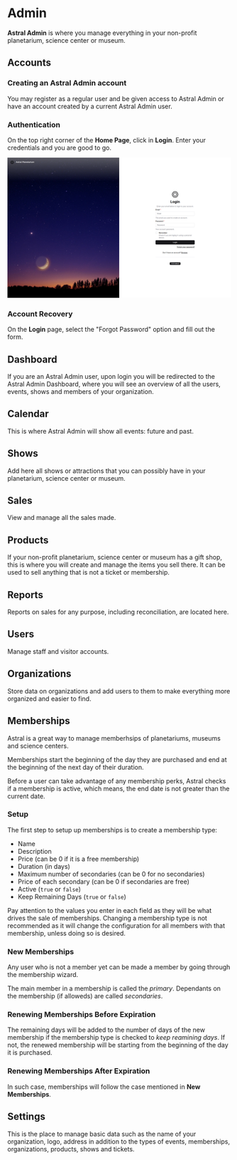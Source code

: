 # Admin

**Astral Admin** is where you manage everything in your non-profit planetarium, science center or museum.

<div id="accounts"></div>

## Accounts

### Creating an Astral Admin account

You may register as a regular user and be given access to Astral Admin or have an account created by a current Astral Admin user.

<div id="authentication"></div>

### Authentication

On the top right corner of the **Home Page**, click in **Login**. Enter your credentials and you are good to go.

<img src="https://raw.githubusercontent.com/anderfernandes/astral/refs/heads/beta/ui/apps/docs/src/docs/Screenshot_20241118_205756.png" />

<div id="account-recovery"></div>

### Account Recovery

On the **Login** page, select the "Forgot Password" option and fill out the form.

<div id="dashboard"></div>

## Dashboard

If you are an Astral Admin user, upon login you will be redirected to the Astral Admin Dashboard, where you will see an overview of all the users, events, shows and members of your organization.

<div id="calendar"></div>

## Calendar

This is where Astral Admin will show all events: future and past.

<div id="shows"></div>

## Shows

Add here all shows or attractions that you can possibly have in your planetarium, science center or museum.

<div id="sales"></div>

## Sales

View and manage all the sales made.

<div id="products"></div>

## Products

If your non-profit planetarium, science center or museum has a gift shop, this is where you will create and manage the items you sell there. It can be used to sell anything that is not a ticket or membership.

<div id="reports"></div>

## Reports

Reports on sales for any purpose, including reconciliation, are located here.

<div id="users"></div>

## Users

Manage staff and visitor accounts.

<div id="organizations"></div>

## Organizations

Store data on organizations and add users to them to make everything more organized and easier to find.

<div id="memberships"></div>

## Memberships

Astral is a great way to manage memberhsips of planetariums, museums and science centers.

Memberships start the beginning of the day they are purchased and end at the beginning of the next day of their duration.

Before a user can take advantage of any membership perks, Astral checks if a membership is active, which means, the end date is not greater than the current date.

### Setup

The first step to setup up memberships is to create a membership type:

- Name
- Description
- Price (can be 0 if it is a free membership)
- Duration (in days)
- Maximum number of secondaries (can be 0 for no secondaries)
- Price of each secondary (can be 0 if secondaries are free)
- Active (`true` or `false`)
- Keep Remaining Days (`true` or `false`)

Pay attention to the values you enter in each field as they will be what drives the sale of memberships. Changing a membership type is not recommended as it will change the configuration for all members with that membership, unless doing so is desired.

### New Memberships

Any user who is not a member yet can be made a member by going through the membership wizard.

The main member in a membership is called the _primary_. Dependants on the membership (if alloweds) are called _secondaries_.

### Renewing Memberships Before Expiration

The remaining days will be added to the number of days of the new membership if the membership type is checked to _keep reamining days_. If not, the renewed membership will be starting from the beginning of the day it is purchased.

### Renewing Memberships After Expiration

In such case, memberships will follow the case mentioned in **New Memberships**.

<div id="settings"></div>

## Settings

This is the place to manage basic data such as the name of your organization, logo, address in addition to the types of events, memberships, organizations, products, shows and tickets.
